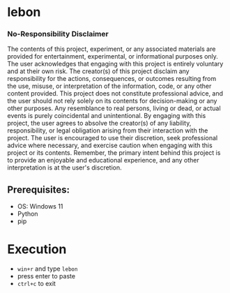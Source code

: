# lebon

### No-Responsibility Disclaimer 
The contents of this project, experiment, or any associated materials are provided for entertainment, experimental, or informational purposes only. The user acknowledges that engaging with this project is entirely voluntary and at their own risk. The creator(s) of this project disclaim any responsibility for the actions, consequences, or outcomes resulting from the use, misuse, or interpretation of the information, code, or any other content provided. This project does not constitute professional advice, and the user should not rely solely on its contents for decision-making or any other purposes. Any resemblance to real persons, living or dead, or actual events is purely coincidental and unintentional. By engaging with this project, the user agrees to absolve the creator(s) of any liability, responsibility, or legal obligation arising from their interaction with the project. The user is encouraged to use their discretion, seek professional advice where necessary, and exercise caution when engaging with this project or its contents. Remember, the primary intent behind this project is to provide an enjoyable and educational experience, and any other interpretation is at the user's discretion. 

## Prerequisites:
- OS: Windows 11
- Python
- pip

# Execution
  - `win+r` and type `lebon`
  - press enter to paste
  - `ctrl+c` to exit